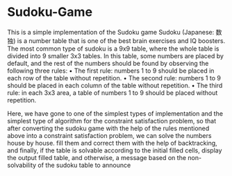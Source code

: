 # Sudoku-Game
This is a simple implementation of the Sudoku game
Sudoku (Japanese: 数独) is a number table that is one of the best brain exercises and IQ boosters.
The most common type of sudoku is a 9x9 table, where the whole table is divided into 9 smaller 3x3 tables. In this table, some numbers are placed by default, and the rest of the numbers should be found by observing the following three rules:
• The first rule: numbers 1 to 9 should be placed in each row of the table without repetition.
• The second rule: numbers 1 to 9 should be placed in each column of the table without repetition.
• The third rule: in each 3x3 area, a table of numbers 1 to 9 should be placed without repetition.

Here, we have gone to one of the simplest types of implementation and the simplest type of algorithm for the constraint satisfaction problem, so that after converting the sudoku game with the help of the rules mentioned above into a constraint satisfaction problem, we can solve the numbers house by house. fill them and correct them with the help of backtracking, and finally, if the table is solvable according to the initial filled cells, display the output filled table, and otherwise, a message based on the non-solvability of the sudoku table to announce
